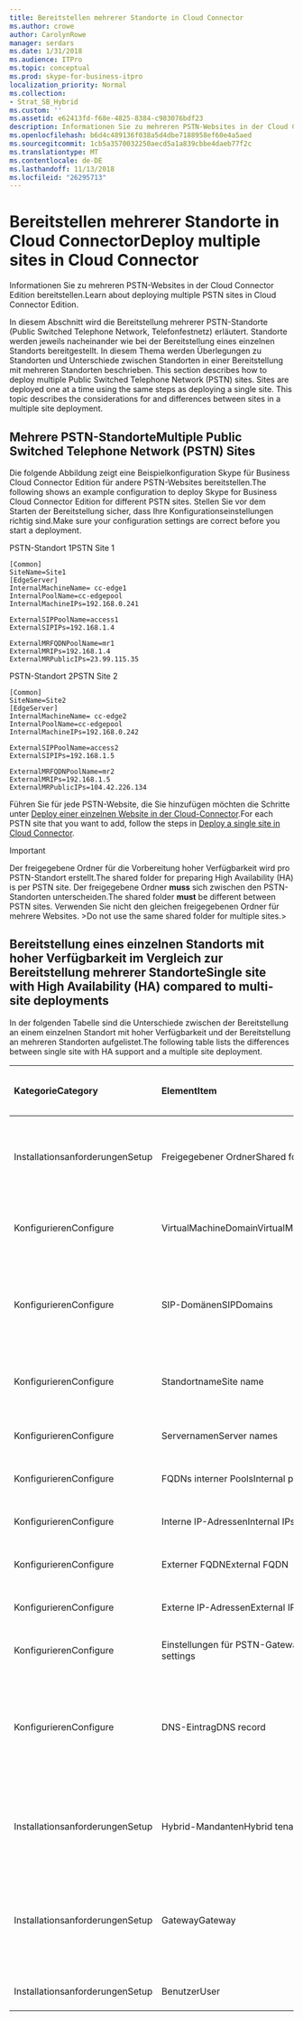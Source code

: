 ```yaml
---
title: Bereitstellen mehrerer Standorte in Cloud Connector
ms.author: crowe
author: CarolynRowe
manager: serdars
ms.date: 1/31/2018
ms.audience: ITPro
ms.topic: conceptual
ms.prod: skype-for-business-itpro
localization_priority: Normal
ms.collection:
- Strat_SB_Hybrid
ms.custom: ''
ms.assetid: e62413fd-f68e-4825-8384-c983076bdf23
description: Informationen Sie zu mehreren PSTN-Websites in der Cloud Connector Edition bereitstellen.
ms.openlocfilehash: b6d4c489136f038a5d4dbe7188958ef60e4a5aed
ms.sourcegitcommit: 1cb5a3570032250aecd5a1a839cbbe4daeb77f2c
ms.translationtype: MT
ms.contentlocale: de-DE
ms.lasthandoff: 11/13/2018
ms.locfileid: "26295713"
---
```

# <a name="deploy-multiple-sites-in-cloud-connector"></a><span data-ttu-id="03583-103">Bereitstellen mehrerer Standorte in Cloud Connector</span><span class="sxs-lookup"><span data-stu-id="03583-103">Deploy multiple sites in Cloud Connector</span></span>
 
<span data-ttu-id="03583-104">Informationen Sie zu mehreren PSTN-Websites in der Cloud Connector Edition bereitstellen.</span><span class="sxs-lookup"><span data-stu-id="03583-104">Learn about deploying multiple PSTN sites in Cloud Connector Edition.</span></span>
  
<span data-ttu-id="03583-p101">In diesem Abschnitt wird die Bereitstellung mehrerer PSTN-Standorte (Public Switched Telephone Network, Telefonfestnetz) erläutert. Standorte werden jeweils nacheinander wie bei der Bereitstellung eines einzelnen Standorts bereitgestellt. In diesem Thema werden Überlegungen zu Standorten und Unterschiede zwischen Standorten in einer Bereitstellung mit mehreren Standorten beschrieben. </span><span class="sxs-lookup"><span data-stu-id="03583-p101">This section describes how to deploy multiple Public Switched Telephone Network (PSTN) sites. Sites are deployed one at a time using the same steps as deploying a single site. This topic describes the considerations for and differences between sites in a multiple site deployment.</span></span> 
  
## <a name="multiple-public-switched-telephone-network-pstn-sites"></a><span data-ttu-id="03583-108">Mehrere PSTN-Standorte</span><span class="sxs-lookup"><span data-stu-id="03583-108">Multiple Public Switched Telephone Network (PSTN) Sites</span></span>

<span data-ttu-id="03583-109">Die folgende Abbildung zeigt eine Beispielkonfiguration Skype für Business Cloud Connector Edition für andere PSTN-Websites bereitstellen.</span><span class="sxs-lookup"><span data-stu-id="03583-109">The following shows an example configuration to deploy Skype for Business Cloud Connector Edition for different PSTN sites.</span></span> <span data-ttu-id="03583-110">Stellen Sie vor dem Starten der Bereitstellung sicher, dass Ihre Konfigurationseinstellungen richtig sind.</span><span class="sxs-lookup"><span data-stu-id="03583-110">Make sure your configuration settings are correct before you start a deployment.</span></span>
  
<span data-ttu-id="03583-111">PSTN-Standort 1</span><span class="sxs-lookup"><span data-stu-id="03583-111">PSTN Site 1</span></span>
  
```
[Common]
SiteName=Site1
[EdgeServer]
InternalMachineName= cc-edge1
InternalPoolName=cc-edgepool
InternalMachineIPs=192.168.0.241

ExternalSIPPoolName=access1
ExternalSIPIPs=192.168.1.4

ExternalMRFQDNPoolName=mr1
ExternalMRIPs=192.168.1.4
ExternalMRPublicIPs=23.99.115.35
```

<span data-ttu-id="03583-112">PSTN-Standort 2</span><span class="sxs-lookup"><span data-stu-id="03583-112">PSTN Site 2</span></span>
  
```
[Common]
SiteName=Site2
[EdgeServer]
InternalMachineName= cc-edge2
InternalPoolName=cc-edgepool
InternalMachineIPs=192.168.0.242

ExternalSIPPoolName=access2
ExternalSIPIPs=192.168.1.5

ExternalMRFQDNPoolName=mr2
ExternalMRIPs=192.168.1.5
ExternalMRPublicIPs=104.42.226.134
```

<span data-ttu-id="03583-113">Führen Sie für jede PSTN-Website, die Sie hinzufügen möchten die Schritte unter [Deploy einer einzelnen Website in der Cloud-Connector](deploy-a-single-site-in-cloud-connector.md).</span><span class="sxs-lookup"><span data-stu-id="03583-113">For each PSTN site that you want to add, follow the steps in [Deploy a single site in Cloud Connector](deploy-a-single-site-in-cloud-connector.md).</span></span>
  
> [!IMPORTANT]
> <span data-ttu-id="03583-114">Der freigegebene Ordner für die Vorbereitung hoher Verfügbarkeit wird pro PSTN-Standort erstellt.</span><span class="sxs-lookup"><span data-stu-id="03583-114">The shared folder for preparing High Availability (HA) is per PSTN site.</span></span> <span data-ttu-id="03583-115">Der freigegebene Ordner **muss** sich zwischen den PSTN-Standorten unterscheiden.</span><span class="sxs-lookup"><span data-stu-id="03583-115">The shared folder **must** be different between PSTN sites.</span></span> <span data-ttu-id="03583-116">Verwenden Sie nicht den gleichen freigegebenen Ordner für mehrere Websites. ></span><span class="sxs-lookup"><span data-stu-id="03583-116">Do not use the same shared folder for multiple sites.></span></span> 
  
## <a name="single-site-with-high-availability-ha-compared-to-multi-site-deployments"></a><span data-ttu-id="03583-117">Bereitstellung eines einzelnen Standorts mit hoher Verfügbarkeit im Vergleich zur Bereitstellung mehrerer Standorte</span><span class="sxs-lookup"><span data-stu-id="03583-117">Single site with High Availability (HA) compared to multi-site deployments</span></span>
<span data-ttu-id="03583-118"><a name="BKMK_SingleSitecomparedtomulti-site"> </a></span><span class="sxs-lookup"><span data-stu-id="03583-118"></span></span>

<span data-ttu-id="03583-119">In der folgenden Tabelle sind die Unterschiede zwischen der Bereitstellung an einem einzelnen Standort mit hoher Verfügbarkeit und der Bereitstellung an mehreren Standorten aufgelistet.</span><span class="sxs-lookup"><span data-stu-id="03583-119">The following table lists the differences between single site with HA support and a multiple site deployment.</span></span>
  
|<span data-ttu-id="03583-120">**Kategorie**</span><span class="sxs-lookup"><span data-stu-id="03583-120">**Category**</span></span>|<span data-ttu-id="03583-121">**Element**</span><span class="sxs-lookup"><span data-stu-id="03583-121">**Item**</span></span>|<span data-ttu-id="03583-122">**Einzelner Standort mit hoher Verfügbarkeit**</span><span class="sxs-lookup"><span data-stu-id="03583-122">**Single-Site with HA**</span></span>|<span data-ttu-id="03583-123">**Mehrere Standorte**</span><span class="sxs-lookup"><span data-stu-id="03583-123">**Multi-Site**</span></span>|
|:-----|:-----|:-----|:-----|
|<span data-ttu-id="03583-124">Installationsanforderungen</span><span class="sxs-lookup"><span data-stu-id="03583-124">Setup</span></span>  <br/> |<span data-ttu-id="03583-125">Freigegebener Ordner</span><span class="sxs-lookup"><span data-stu-id="03583-125">Shared folder</span></span>  <br/> |<span data-ttu-id="03583-126">Erfordert den **gleiche** freigegebenen Ordner mehreren appliances</span><span class="sxs-lookup"><span data-stu-id="03583-126">Requires the **same** shared folder across appliances</span></span> <br/> |<span data-ttu-id="03583-127">Benötigt für jede Appliance einen **unterschiedlichen** freigegebenen Ordner.</span><span class="sxs-lookup"><span data-stu-id="03583-127">Requires a **different** shared folder across appliances</span></span> <br/> |
|<span data-ttu-id="03583-128">Konfigurieren</span><span class="sxs-lookup"><span data-stu-id="03583-128">Configure</span></span>  <br/> |<span data-ttu-id="03583-129">VirtualMachineDomain</span><span class="sxs-lookup"><span data-stu-id="03583-129">VirtualMachineDomain</span></span>  <br/> |<span data-ttu-id="03583-130">Benötigt für alle Appliances **dieselbe** Domäne.</span><span class="sxs-lookup"><span data-stu-id="03583-130">Requires the **same** domain across appliances</span></span> <br/> |<span data-ttu-id="03583-131">Benötigt **dieselbe** Domäne für alle PSTN-Standorte</span><span class="sxs-lookup"><span data-stu-id="03583-131">Requires the **same** domain across PSTN sites</span></span> <br/> |
|<span data-ttu-id="03583-132">Konfigurieren</span><span class="sxs-lookup"><span data-stu-id="03583-132">Configure</span></span>  <br/> |<span data-ttu-id="03583-133">SIP-Domänen</span><span class="sxs-lookup"><span data-stu-id="03583-133">SIPDomains</span></span>  <br/> |<span data-ttu-id="03583-134">Domänennamen und der Reihenfolge sollte sein die **gleichen** mehreren appliances</span><span class="sxs-lookup"><span data-stu-id="03583-134">Domain names and order should be the **same** across appliances</span></span> <br/> |<span data-ttu-id="03583-135">Domänennamen und der Reihenfolge sollte sein die **gleichen** PSTN-websiteübergreifenden</span><span class="sxs-lookup"><span data-stu-id="03583-135">Domain names and order should be the **same** across PSTN sites</span></span> <br/> |
|<span data-ttu-id="03583-136">Konfigurieren</span><span class="sxs-lookup"><span data-stu-id="03583-136">Configure</span></span>  <br/> |<span data-ttu-id="03583-137">Standortname</span><span class="sxs-lookup"><span data-stu-id="03583-137">Site name</span></span>  <br/> |<span data-ttu-id="03583-138">**Identischer** Standortname für alle Appliances</span><span class="sxs-lookup"><span data-stu-id="03583-138">**Same** Site Name across appliances</span></span> <br/> |<span data-ttu-id="03583-139">**Unterschiedlicher** Standortname für jeden einzelnen PSTN-Standort</span><span class="sxs-lookup"><span data-stu-id="03583-139">**Different** Site Name across PSTN sites</span></span> <br/> |
|<span data-ttu-id="03583-140">Konfigurieren</span><span class="sxs-lookup"><span data-stu-id="03583-140">Configure</span></span>  <br/> |<span data-ttu-id="03583-141">Servernamen</span><span class="sxs-lookup"><span data-stu-id="03583-141">Server names</span></span>  <br/> |<span data-ttu-id="03583-142">**Unterschiedlich** für alle Appliances</span><span class="sxs-lookup"><span data-stu-id="03583-142">**Different** across appliances</span></span> <br/> |<span data-ttu-id="03583-143">**Unterschiedlich** für alle PSTN-Standorte</span><span class="sxs-lookup"><span data-stu-id="03583-143">**Different** across PSTN sites</span></span> <br/> |
|<span data-ttu-id="03583-144">Konfigurieren</span><span class="sxs-lookup"><span data-stu-id="03583-144">Configure</span></span>  <br/> |<span data-ttu-id="03583-145">FQDNs interner Pools</span><span class="sxs-lookup"><span data-stu-id="03583-145">Internal pool FQDNs</span></span>  <br/> |<span data-ttu-id="03583-146">**Identisch** für alle Appliances</span><span class="sxs-lookup"><span data-stu-id="03583-146">**Same** across appliances</span></span> <br/> |<span data-ttu-id="03583-147">**Identisch** für alle PSTN-Standorte</span><span class="sxs-lookup"><span data-stu-id="03583-147">**Same** across PSTN sites</span></span> <br/> |
|<span data-ttu-id="03583-148">Konfigurieren</span><span class="sxs-lookup"><span data-stu-id="03583-148">Configure</span></span>  <br/> |<span data-ttu-id="03583-149">Interne IP-Adressen</span><span class="sxs-lookup"><span data-stu-id="03583-149">Internal IPs</span></span>  <br/> |<span data-ttu-id="03583-150">**Unterschiedlich** für alle Appliances</span><span class="sxs-lookup"><span data-stu-id="03583-150">**Different** across appliances</span></span> <br/> |<span data-ttu-id="03583-151">**Unterschiedlich** für alle PSTN-Standorte</span><span class="sxs-lookup"><span data-stu-id="03583-151">**Different** across PSTN sites</span></span> <br/> |
|<span data-ttu-id="03583-152">Konfigurieren</span><span class="sxs-lookup"><span data-stu-id="03583-152">Configure</span></span>  <br/> |<span data-ttu-id="03583-153">Externer FQDN</span><span class="sxs-lookup"><span data-stu-id="03583-153">External FQDN</span></span>  <br/> |<span data-ttu-id="03583-154">**Identisch** für alle Appliances</span><span class="sxs-lookup"><span data-stu-id="03583-154">**Same** across appliances</span></span> <br/> |<span data-ttu-id="03583-155">**Unterschiedlich** für alle PSTN-Standorte</span><span class="sxs-lookup"><span data-stu-id="03583-155">**Different** across PSTN sites</span></span> <br/> |
|<span data-ttu-id="03583-156">Konfigurieren</span><span class="sxs-lookup"><span data-stu-id="03583-156">Configure</span></span>  <br/> |<span data-ttu-id="03583-157">Externe IP-Adressen</span><span class="sxs-lookup"><span data-stu-id="03583-157">External IPs</span></span>  <br/> |<span data-ttu-id="03583-158">**Unterschiedlich** für alle Appliances</span><span class="sxs-lookup"><span data-stu-id="03583-158">**Different** across appliances</span></span> <br/> |<span data-ttu-id="03583-159">**Unterschiedlich** für alle PSTN-Standorte</span><span class="sxs-lookup"><span data-stu-id="03583-159">**Different** across PSTN sites</span></span> <br/> |
|<span data-ttu-id="03583-160">Konfigurieren</span><span class="sxs-lookup"><span data-stu-id="03583-160">Configure</span></span>  <br/> |<span data-ttu-id="03583-161">Einstellungen für PSTN-Gateway</span><span class="sxs-lookup"><span data-stu-id="03583-161">PSTN GW settings</span></span>  <br/> |<span data-ttu-id="03583-162">**Identisch** für alle Appliances</span><span class="sxs-lookup"><span data-stu-id="03583-162">**Same** across appliances</span></span> <br/> |<span data-ttu-id="03583-163">**Unterschiedlich** für alle PSTN-Standorte</span><span class="sxs-lookup"><span data-stu-id="03583-163">**Different** across PSTN sites</span></span> <br/> |
|<span data-ttu-id="03583-164">Konfigurieren</span><span class="sxs-lookup"><span data-stu-id="03583-164">Configure</span></span>  <br/> |<span data-ttu-id="03583-165">DNS-Eintrag</span><span class="sxs-lookup"><span data-stu-id="03583-165">DNS record</span></span>  <br/> |<span data-ttu-id="03583-166">Hinzufügen von Datensätzen mit der **gleichen** externen Zugriff FQDNs und **verschiedene** IP-Adressen</span><span class="sxs-lookup"><span data-stu-id="03583-166">Add records with the **same** External Access FQDNs and **different** IP addresses</span></span> <br/> |<span data-ttu-id="03583-167">Datensätze mit **unterschiedlichen** FQDNs für externen Zugriff und **unterschiedlichen** IP-Adressen hinzufügen</span><span class="sxs-lookup"><span data-stu-id="03583-167">Add records with **different** External Access FQDNs and **different** IP addresses</span></span> <br/> |
|<span data-ttu-id="03583-168">Installationsanforderungen</span><span class="sxs-lookup"><span data-stu-id="03583-168">Setup</span></span>  <br/> |<span data-ttu-id="03583-169">Hybrid-Mandanten</span><span class="sxs-lookup"><span data-stu-id="03583-169">Hybrid tenant</span></span>  <br/> |<span data-ttu-id="03583-170">„HybridPSTNSite“ festlegen</span><span class="sxs-lookup"><span data-stu-id="03583-170">Set HybridPSTNSite</span></span>  <br/> <span data-ttu-id="03583-171">Peer-Ziel für Fallback einrichten</span><span class="sxs-lookup"><span data-stu-id="03583-171">Set PeerDestination for fallback</span></span>  <br/> |<span data-ttu-id="03583-172">„HybridPSTNSite“ festlegen</span><span class="sxs-lookup"><span data-stu-id="03583-172">Set HybridPSTNSite</span></span>  <br/> <span data-ttu-id="03583-173">Peer-Ziel für Fallback einrichten</span><span class="sxs-lookup"><span data-stu-id="03583-173">Set PeerDestination for fallback</span></span>  <br/> |
|<span data-ttu-id="03583-174">Installationsanforderungen</span><span class="sxs-lookup"><span data-stu-id="03583-174">Setup</span></span>  <br/> |<span data-ttu-id="03583-175">Gateway</span><span class="sxs-lookup"><span data-stu-id="03583-175">Gateway</span></span>  <br/> |<span data-ttu-id="03583-176">Vermittlungsserver-Gateway **M:N**-Zuordnung an diesem Standort</span><span class="sxs-lookup"><span data-stu-id="03583-176">MS GW **M:N** mapping in this site</span></span> <br/> |<span data-ttu-id="03583-177">PSTN-Gateways an den einzelnen PSTN-Standorten sollten nur Verbindungen mit Vermittlungsservern am gleichen Standort herstellen.</span><span class="sxs-lookup"><span data-stu-id="03583-177">PSTN gateway(s) in each PSTN site should only connect to the Mediation Server(s) in the same site</span></span>  <br/> |
|<span data-ttu-id="03583-178">Installationsanforderungen</span><span class="sxs-lookup"><span data-stu-id="03583-178">Setup</span></span>  <br/> |<span data-ttu-id="03583-179">Benutzer</span><span class="sxs-lookup"><span data-stu-id="03583-179">User</span></span>  <br/> |<span data-ttu-id="03583-180">„UserPSTNSettings“ festlegen</span><span class="sxs-lookup"><span data-stu-id="03583-180">Set UserPSTNSettings</span></span>  <br/> |<span data-ttu-id="03583-181">„UserPSTNSettings“ festlegen</span><span class="sxs-lookup"><span data-stu-id="03583-181">Set UserPSTNSettings</span></span>  <br/> |
   

